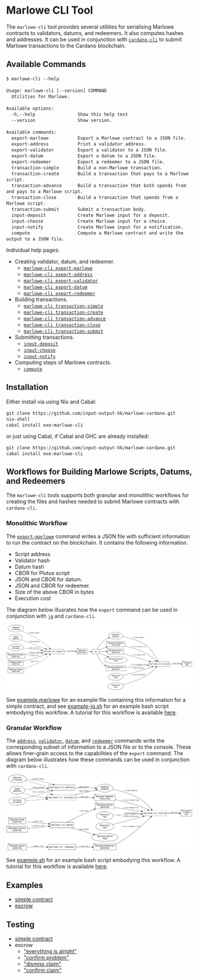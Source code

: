 # Marlowe CLI Tool

The `marlowe-cli` tool provides several utilities for serialising Marlowe contracts to validators, datums, and redeemers. It also computes hashes and addresses. It can be used in conjunction with [`cardano-cli`](https://github.com/input-output-hk/cardano-node/blob/master/cardano-cli/README.md) to submit Marlowe transactions to the Cardano blockchain.


## Available Commands

    $ marlowe-cli --help
    
    Usage: marlowe-cli [--version] COMMAND
      Utilities for Marlowe.
    
    Available options:
      -h,--help                Show this help text
      --version                Show version.
    
    Available commands:
      export-marlowe           Export a Marlowe contract to a JSON file.
      export-address           Print a validator address.
      export-validator         Export a validator to a JSON file.
      export-datum             Export a datum to a JSON file.
      export-redeemer          Export a redeemer to a JSON file.
      transaction-simple       Build a non-Marlowe transaction.
      transaction-create       Build a transaction that pays to a Marlowe script.
      transaction-advance      Build a transaction that both spends from and pays to a Marlowe script.
      transaction-close        Build a transaction that spends from a Marlowe script.
      transaction-submit       Submit a transaction body.
      input-deposit            Create Marlowe input for a deposit.
      input-choose             Create Marlowe input for a choice.
      input-notify             Create Marlowe input for a notification.
      compute                  Compute a Marlowe contract and write the output to a JSON file.

Individual help pages:

*   Creating validator, datum, and redeemer.
    *   [`marlowe-cli export-marlowe`](doc/export-marlowe.md)
    *   [`marlowe-cli export-address`](doc/export-address.md)
    *   [`marlowe-cli export-validator`](doc/export-validator.md)
    *   [`marlowe-cli export-datum`](doc/export-datum.md)
    *   [`marlowe-cli export-redeemer`](doc/export-redeemer.md)
*   Building transactions.
    *   [`marlowe-cli transaction-simple`](doc/transaction-simple.md)
    *   [`marlowe-cli transaction-create`](doc/transaction-create.md)
    *   [`marlowe-cli transaction-advance`](doc/transaction-advance.md)
    *   [`marlowe-cli transaction-close`](doc/transaction-close.md)
    *   [`marlowe-cli transaction-submit`](doc/transaction-submit.md)
*   Submitting transactions.
    *   [`input-deposit`](doc/input-deposit.md)
    *   [`input-choose`](doc/input-choose.md)
    *   [`input-notify`](doc/input-notify.md)
*   Computing steps of Marlowe contracts.
    *   [`compute`](doc/compute.md)


## Installation

Either install via using Nix and Cabal:

    git clone https://github.com/input-output-hk/marlowe-cardano.git
    nix-shell
    cabal install exe:marlowe-cli

or just using Cabal, if Cabal and GHC are already installed:

    git clone https://github.com/input-output-hk/marlowe-cardano.git
    cabal install exe:marlowe-cli


## Workflows for Building Marlowe Scripts, Datums, and Redeemers

The `marlowe-cli` tools supports both granular and monolithic workflows for creating the files and hashes needed to submit Marlowe contracts with `cardano-cli`.


### Monolithic Workflow

The [`export-marlowe`](doc/export.md) command writes a JSON file with sufficient information to run the contract on the blockchain. It contains the following information.

*   Script address
*   Validator hash
*   Datum hash
*   CBOR for Plutus script
*   JSON and CBOR for datum.
*   JSON and CBOR for redeemer.
*   Size of the above CBOR in bytes
*   Execution cost

The diagram below illusrates how the `export` command can be used in conjunction with [`jq`](https://stedolan.github.io/jq/manual/) and `cardano-cli`.

![Marlowe workflow using `marlowe-cli`, `jq`, and `cardano-cli`.](doc/diagrams/workflow-jq.svg)

See [example.marlowe](doc/example.marlowe) for an example file containing this information for a simple contract, and see [example-jq.sh](doc/example-jq.sh) for an example bash script embodying this workflow. A tutorial for this workflow is available [here](doc/tutorial-jq.md).


### Granular Workflow

The [`address`](doc/address.md), [`validator`](doc/validator.md), [`datum`](doc/datum.md), and [`redeemer`](doc/redeemer.md) commands write the corresponding subset of information to a JSON file or to the console. These allows finer-grain access to the capabilities of the `export` command. The diagram below illustrates how these commands can be used in conjunction with `cardano-cli`.

![Marlowe workflow using `marlowe-cli` and `cardano-cli`.](doc/diagrams/workflow.svg)

See [example.sh](doc/example.sh) for an example bash script embodying this workflow. A tutorial for this workflow is available [here](doc/tutorial.md).


## Examples

*   [simple contract](examples/simple/ReadMe.md)
*   [escrow](examples/escrow/ReadMe.md)


## Testing

*   [simple contract](examples/simple/run-test.sh)
*   escrow
    *   ["everything is alright"](examples/escrow/run-everything-is-alright.sh)
    *   ["confirm problem"](examples/escrow/run-confirm-problem.sh)
    *   ["dismiss claim"](examples/escrow/run-dimiss-claim.sh)
    *   ["confirm claim"](examples/escrow/run-confirm-claim.sh)
